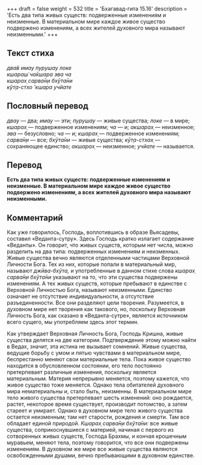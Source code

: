 +++
draft = false
weight = 532
title = 'Бхагавад-гита 15.16'
description = 'Есть два типа живых существ: подверженные изменениям и неизменные. В материальном мире каждое живое существо подвержено изменениям, а всех жителей духовного мира называют неизменными.'
+++

## Текст стиха

_два̄в имау пурушау локе  
кшараш́ ча̄кшара эва ча  
кшарах̣ сарва̄н̣и бхӯта̄ни  
кӯт̣а-стхо ’кшара учйате_

## Пословный перевод

_двау_ — два; _имау_ — эти; _пурушау_ — живые существа; _локе_ — в мире; _кшарах̣_ — подверженное изменениям; _ча_ — и; _акшарах̣_ — неизменное; _эва_ — безусловно; _ча_ — и; _кшарах̣_ — подверженное изменениям; _сарва̄н̣и_ — все; _бхӯта̄ни_ — живые существа; _кӯт̣а_\-_стхах̣_ — сохраняющее единство; _акшарах̣_ — неизменное; _учйате_ — называется.

## Перевод

**Есть два типа живых существ: подверженные изменениям и неизменные. В материальном мире каждое живое существо подвержено изменениям, а всех жителей духовного мира называют неизменными.**

## Комментарий

Как уже говорилось, Господь, воплотившись в образе Вьясадевы, составил «Веданта-сутру». Здесь Господь кратко излагает содержание «Веданты». Он говорит, что живых существ, которым нет числа, можно разделить на два типа: подверженных изменениям и неизменных. Живые существа вечно являются отделенными частицами Верховной Личности Бога. Тех из них, которые попали в материальный мир, называют _джӣва-бхӯта,_ и употребленные в данном стихе слова _кшарах̣ сарва̄н̣и бхӯта̄ни_ указывают на то, что эти существа подвержены изменениям. А тех живых существ, которые пребывают в единстве с Верховной Личностью Бога, называют неизменными. Единство означает не отсутствие индивидуальности, а отсутствие разъединенности. Все они разделяют цели творения. Разумеется, в духовном мире нет творения как такового, но, поскольку Верховная Личность Бога, как сказано в «Веданта-сутре», является источником всего сущего, мы употребляем здесь этот термин.

Как утверждает Верховная Личность Бога, Господь Кришна, живые существа делятся на две категории. Подтверждение этому можно найти в Ведах, значит, эта истина не вызывает сомнений. Живые существа, ведущие борьбу с умом и пятью чувствами в материальном мире, беспрестанно меняют свои материальные тела. Пока живое существо находится в обусловленном состоянии, его тело постоянно претерпевает различные изменения, поскольку является материальным. Материя непрерывно меняется, поэтому кажется, что живое существо тоже меняется. Однако тела обитателей духовного мира нематериальны и, стало быть, неизменны. В материальном мире тело живого существа претерпевает шесть изменений: оно рождается, растет, некоторое время существует, производит потомство, а затем стареет и умирает. Однако в духовном мире тело живого существа остается неизменным; там нет старости, рождения и смерти. Там все обладает единой природой. _Кшарах̣ сарва̄н̣и бхӯта̄ни:_ все живые существа, соприкоснувшиеся с материей, начиная с первого из сотворенных живых существ, Господа Брахмы, и кончая крошечным муравьем, меняют тела, поэтому говорится, что все они подвержены изменениям. В духовном же мире все живые существа являются освобожденными душами, вечно пребывающими в духовном единстве.
